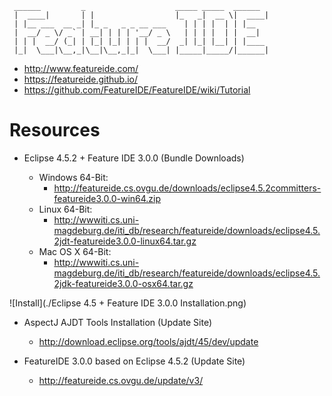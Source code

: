 	
	 ______         _                    _____ _____  ______ 
	 |  ____|       | |                  |_   _|  __ \|  ____|
	 | |__ ___  __ _| |_ _   _ _ __ ___    | | | |  | | |__   
	 |  __/ _ \/ _` | __| | | | '__/ _ \   | | | |  | |  __|  
	 | | |  __/ (_| | |_| |_| | | |  __/  _| |_| |__| | |____ 
	 |_|  \___|\__,_|\__|\__,_|_|  \___| |_____|_____/|______|
	                                                                                            
	
* http://www.featureide.com/
* https://featureide.github.io/
* https://github.com/FeatureIDE/FeatureIDE/wiki/Tutorial


# Resources

* Eclipse 4.5.2 + Feature IDE 3.0.0 (Bundle Downloads)
	
	* Windows 64-Bit: 
		* http://featureide.cs.ovgu.de/downloads/eclipse4.5.2committers-featureide3.0.0-win64.zip
	* Linux 64-Bit:  
		* http://wwwiti.cs.uni-magdeburg.de/iti_db/research/featureide/downloads/eclipse4.5.2jdt-featureide3.0.0-linux64.tar.gz
	* Mac OS X 64-Bit: 
		* http://wwwiti.cs.uni-magdeburg.de/iti_db/research/featureide/downloads/eclipse4.5.2jdk-featureide3.0.0-osx64.tar.gz
		
![Install](./Eclipse 4.5 + Feature IDE 3.0.0 Installation.png)

* AspectJ AJDT Tools Installation (Update Site)
	
	* http://download.eclipse.org/tools/ajdt/45/dev/update
		
* FeatureIDE 3.0.0 based on Eclipse 4.5.2 (Update Site)
	
	* http://featureide.cs.ovgu.de/update/v3/
	
		
